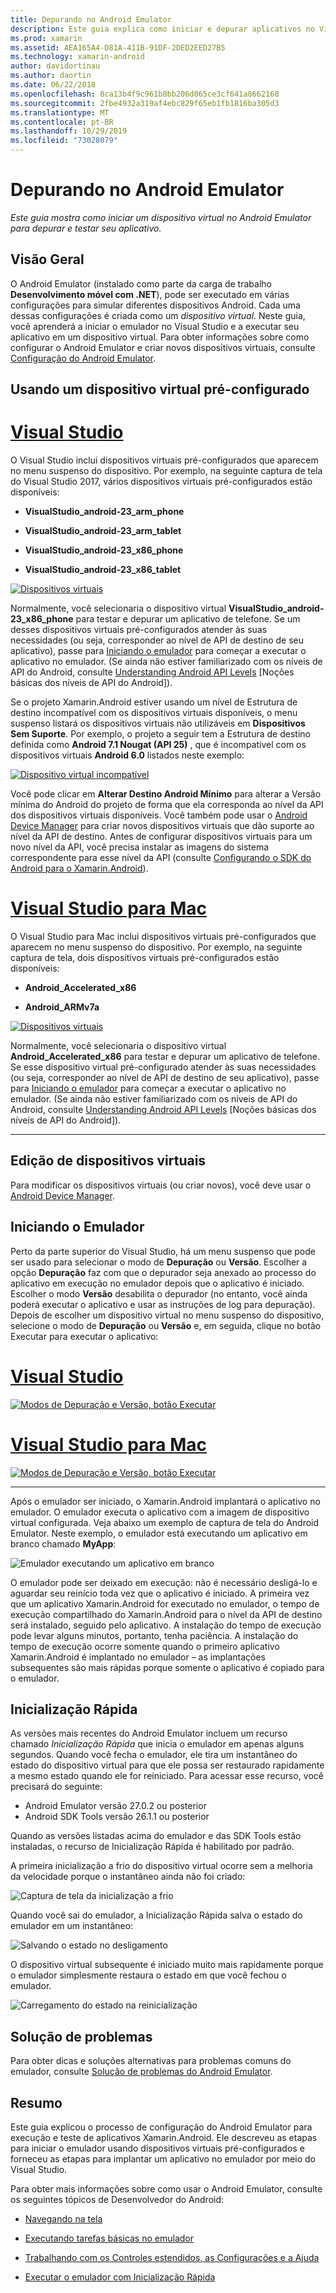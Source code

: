 ```yaml
---
title: Depurando no Android Emulator
description: Este guia explica como iniciar e depurar aplicativos no Visual Studio usando o Android Emulator.
ms.prod: xamarin
ms.assetid: AEA165A4-D81A-411B-91DF-2DED2EED27B5
ms.technology: xamarin-android
author: davidortinau
ms.author: daortin
ms.date: 06/22/2018
ms.openlocfilehash: 8ca13b4f9c961b8bb206d065ce3cf641a8662160
ms.sourcegitcommit: 2fbe4932a319af4ebc829f65eb1fb1816ba305d3
ms.translationtype: MT
ms.contentlocale: pt-BR
ms.lasthandoff: 10/29/2019
ms.locfileid: "73028079"
---
```

# <a name="debugging-on-the-android-emulator"></a>Depurando no Android Emulator

_Este guia mostra como iniciar um dispositivo virtual no Android Emulator para depurar e testar seu aplicativo._

## <a name="overview"></a>Visão Geral

O Android Emulator (instalado como parte da carga de trabalho **Desenvolvimento móvel com .NET**), pode ser executado em várias configurações para simular diferentes dispositivos Android. Cada uma dessas configurações é criada como um _dispositivo virtual_. Neste guia, você aprenderá a iniciar o emulador no Visual Studio e a executar seu aplicativo em um dispositivo virtual. Para obter informações sobre como configurar o Android Emulator e criar novos dispositivos virtuais, consulte [Configuração do Android Emulator](~/android/get-started/installation/android-emulator/index.md).

## <a name="using-a-pre-configured-virtual-device"></a>Usando um dispositivo virtual pré-configurado

# <a name="visual-studiotabwindows"></a>[Visual Studio](#tab/windows)

O Visual Studio inclui dispositivos virtuais pré-configurados que aparecem no menu suspenso do dispositivo. Por exemplo, na seguinte captura de tela do Visual Studio 2017, vários dispositivos virtuais pré-configurados estão disponíveis:

- **VisualStudio\_android-23\_arm\_phone**

- **VisualStudio\_android-23\_arm\_tablet**

- **VisualStudio\_android-23\_x86\_phone** 

- **VisualStudio\_android-23\_x86\_tablet** 

[![Dispositivos virtuais](debug-on-emulator-images/win/01-virtual-devices-sml.png)](debug-on-emulator-images/win/01-virtual-devices.png#lightbox)

Normalmente, você selecionaria o dispositivo virtual **VisualStudio\_android-23\_x86\_phone** para testar e depurar um aplicativo de telefone. Se um desses dispositivos virtuais pré-configurados atender às suas necessidades (ou seja, corresponder ao nível de API de destino de seu aplicativo), passe para [Iniciando o emulador](#launching) para começar a executar o aplicativo no emulador. (Se ainda não estiver familiarizado com os níveis de API do Android, consulte [Understanding Android API Levels](~/android/app-fundamentals/android-api-levels.md) [Noções básicas dos níveis de API do Android]).

Se o projeto Xamarin.Android estiver usando um nível de Estrutura de destino incompatível com os dispositivos virtuais disponíveis, o menu suspenso listará os dispositivos virtuais não utilizáveis em **Dispositivos Sem Suporte**. Por exemplo, o projeto a seguir tem a Estrutura de destino definida como **Android 7.1 Nougat (API 25)** , que é incompatível com os dispositivos virtuais **Android 6.0** listados neste exemplo:

[![Dispositivo virtual incompatível](debug-on-emulator-images/win/02-incompatible-level-sml.png)](debug-on-emulator-images/win/02-incompatible-level.png#lightbox)

Você pode clicar em **Alterar Destino Android Mínimo** para alterar a Versão mínima do Android do projeto de forma que ela corresponda ao nível da API dos dispositivos virtuais disponíveis. Você também pode usar o [Android Device Manager](~/android/get-started/installation/android-emulator/device-manager.md) para criar novos dispositivos virtuais que dão suporte ao nível da API de destino.
Antes de configurar dispositivos virtuais para um novo nível da API, você precisa instalar as imagens do sistema correspondente para esse nível da API (consulte [Configurando o SDK do Android para o Xamarin.Android](~/android/get-started/installation/android-sdk.md)).

# <a name="visual-studio-for-mactabmacos"></a>[Visual Studio para Mac](#tab/macos)

O Visual Studio para Mac inclui dispositivos virtuais pré-configurados que aparecem no menu suspenso do dispositivo. Por exemplo, na seguinte captura de tela, dois dispositivos virtuais pré-configurados estão disponíveis:

- **Android\_Accelerated\_x86**

- **Android\_ARMv7a**

[![Dispositivos virtuais](debug-on-emulator-images/mac/01-virtual-devices-sml.png)](debug-on-emulator-images/mac/01-virtual-devices.png#lightbox)

Normalmente, você selecionaria o dispositivo virtual **Android\_Accelerated\_x86** para testar e depurar um aplicativo de telefone. Se esse dispositivo virtual pré-configurado atender às suas necessidades (ou seja, corresponder ao nível de API de destino de seu aplicativo), passe para [Iniciando o emulador](#launching) para começar a executar o aplicativo no emulador. (Se ainda não estiver familiarizado com os níveis de API do Android, consulte [Understanding Android API Levels](~/android/app-fundamentals/android-api-levels.md) [Noções básicas dos níveis de API do Android]).

-----

## <a name="editing-virtual-devices"></a>Edição de dispositivos virtuais

Para modificar os dispositivos virtuais (ou criar novos), você deve usar o [Android Device Manager](~/android/get-started/installation/android-emulator/device-manager.md).

<a name="launching" />

## <a name="launching-the-emulator"></a>Iniciando o Emulador

Perto da parte superior do Visual Studio, há um menu suspenso que pode ser usado para selecionar o modo de **Depuração** ou **Versão**. Escolher a opção **Depuração** faz com que o depurador seja anexado ao processo do aplicativo em execução no emulador depois que o aplicativo é iniciado. Escolher o modo **Versão** desabilita o depurador (no entanto, você ainda poderá executar o aplicativo e usar as instruções de log para depuração). Depois de escolher um dispositivo virtual no menu suspenso do dispositivo, selecione o modo de **Depuração** ou **Versão** e, em seguida, clique no botão Executar para executar o aplicativo:

# <a name="visual-studiotabwindows"></a>[Visual Studio](#tab/windows)

[![Modos de Depuração e Versão, botão Executar](debug-on-emulator-images/win/17-debug-release-sml.png)](debug-on-emulator-images/win/17-debug-release.png#lightbox)

# <a name="visual-studio-for-mactabmacos"></a>[Visual Studio para Mac](#tab/macos)

[![Modos de Depuração e Versão, botão Executar](debug-on-emulator-images/mac/16-debug-release-sml.png)](debug-on-emulator-images/mac/16-debug-release.png#lightbox)

-----

Após o emulador ser iniciado, o Xamarin.Android implantará o aplicativo no emulador. O emulador executa o aplicativo com a imagem de dispositivo virtual configurada. Veja abaixo um exemplo de captura de tela do Android Emulator. Neste exemplo, o emulador está executando um aplicativo em branco chamado **MyApp**:

![Emulador executando um aplicativo em branco](debug-on-emulator-images/emulator-running.png)

O emulador pode ser deixado em execução: não é necessário desligá-lo e aguardar seu reinício toda vez que o aplicativo é iniciado. A primeira vez que um aplicativo Xamarin.Android for executado no emulador, o tempo de execução compartilhado do Xamarin.Android para o nível da API de destino será instalado, seguido pelo aplicativo. A instalação do tempo de execução pode levar alguns minutos, portanto, tenha paciência. A instalação do tempo de execução ocorre somente quando o primeiro aplicativo Xamarin.Android é implantado no emulador &ndash; as implantações subsequentes são mais rápidas porque somente o aplicativo é copiado para o emulador.

<a name="quick-boot" />

## <a name="quick-boot"></a>Inicialização Rápida

As versões mais recentes do Android Emulator incluem um recurso chamado _Inicialização Rápida_ que inicia o emulador em apenas alguns segundos. Quando você fecha o emulador, ele tira um instantâneo do estado do dispositivo virtual para que ele possa ser restaurado rapidamente a mesmo estado quando ele for reiniciado.
Para acessar esse recurso, você precisará do seguinte:

- Android Emulator versão 27.0.2 ou posterior
- Android SDK Tools versão 26.1.1 ou posterior

Quando as versões listadas acima do emulador e das SDK Tools estão instaladas, o recurso de Inicialização Rápida é habilitado por padrão. 

A primeira inicialização a frio do dispositivo virtual ocorre sem a melhoria da velocidade porque o instantâneo ainda não foi criado:

![Captura de tela da inicialização a frio](debug-on-emulator-images/cold-boot.png)

Quando você sai do emulador, a Inicialização Rápida salva o estado do emulador em um instantâneo:

![Salvando o estado no desligamento](debug-on-emulator-images/saving-state.png)

O dispositivo virtual subsequente é iniciado muito mais rapidamente porque o emulador simplesmente restaura o estado em que você fechou o emulador.

![Carregamento do estado na reinicialização](debug-on-emulator-images/loading-state.png)

## <a name="troubleshooting"></a>Solução de problemas

Para obter dicas e soluções alternativas para problemas comuns do emulador, consulte [Solução de problemas do Android Emulator](~/android/get-started/installation/android-emulator/troubleshooting.md).

## <a name="summary"></a>Resumo

Este guia explicou o processo de configuração do Android Emulator para execução e teste de aplicativos Xamarin.Android. Ele descreveu as etapas para iniciar o emulador usando dispositivos virtuais pré-configurados e forneceu as etapas para implantar um aplicativo no emulador por meio do Visual Studio. 

Para obter mais informações sobre como usar o Android Emulator, consulte os seguintes tópicos de Desenvolvedor do Android:

- [Navegando na tela](https://developer.android.com/studio/run/emulator.html#navigate)

- [Executando tarefas básicas no emulador](https://developer.android.com/studio/run/emulator.html#tasks)

- [Trabalhando com os Controles estendidos, as Configurações e a Ajuda](https://developer.android.com/studio/run/emulator.html#extended)

- [Executar o emulador com Inicialização Rápida](https://developer.android.com/studio/run/emulator#quickboot)
